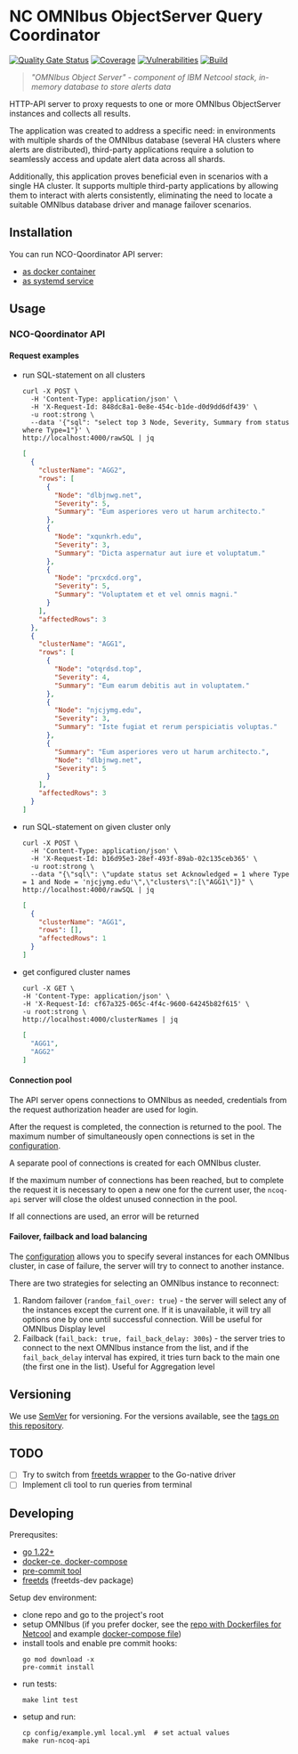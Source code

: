 # NC OMNIbus ObjectServer Query Coordinator #

[![Quality Gate Status](https://sonarcloud.io/api/project_badges/measure?project=ncotds_nco-qoordinator&metric=alert_status)](https://sonarcloud.io/summary/new_code?id=ncotds_nco-qoordinator)
[![Coverage](https://sonarcloud.io/api/project_badges/measure?project=ncotds_nco-qoordinator&metric=coverage)](https://sonarcloud.io/summary/new_code?id=ncotds_nco-qoordinator)
[![Vulnerabilities](https://sonarcloud.io/api/project_badges/measure?project=ncotds_nco-qoordinator&metric=vulnerabilities)](https://sonarcloud.io/summary/new_code?id=ncotds_nco-qoordinator)
[![Build](https://github.com/ncotds/nco-qoordinator/actions/workflows/build-release-assets.yml/badge.svg)](https://github.com/ncotds/nco-qoordinator/actions/workflows/build-release-assets.yml)

> *"OMNIbus Object Server" - component of IBM Netcool stack, in-memory database to store alerts data*

HTTP-API server to proxy requests to one or more OMNIbus ObjectServer instances and collects all results. 

The application was created to address a specific need:
in environments with multiple shards of the OMNIbus database (several HA clusters where alerts are distributed), 
third-party applications require a solution to seamlessly access and update alert data across all shards.

Additionally, this application proves beneficial even in scenarios with a single HA cluster. 
It supports multiple third-party applications by allowing them to interact with alerts consistently, 
eliminating the need to locate a suitable OMNIbus database driver and manage failover scenarios.

## Installation

You can run NCO-Qoordinator API server:
* [as docker container](docs/deploy-docker/README.md)
* [as systemd service](docs/deploy-systemd/README.md)

## Usage

### NCO-Qoordinator API

#### Request examples

* run SQL-statement on all clusters
  ```shell
  curl -X POST \
    -H 'Content-Type: application/json' \
    -H 'X-Request-Id: 848dc8a1-0e8e-454c-b1de-d0d9dd6df439' \
    -u root:strong \
    --data '{"sql": "select top 3 Node, Severity, Summary from status where Type=1"}' \
  http://localhost:4000/rawSQL | jq
  ```
  ```json
  [
    {
      "clusterName": "AGG2",
      "rows": [
        {
          "Node": "dlbjnwg.net",
          "Severity": 5,
          "Summary": "Eum asperiores vero ut harum architecto."
        },
        {
          "Node": "xqunkrh.edu",
          "Severity": 3,
          "Summary": "Dicta aspernatur aut iure et voluptatum."
        },
        {
          "Node": "prcxdcd.org",
          "Severity": 5,
          "Summary": "Voluptatem et et vel omnis magni."
        }
      ],
      "affectedRows": 3
    },
    {
      "clusterName": "AGG1",
      "rows": [
        {
          "Node": "otqrdsd.top",
          "Severity": 4,
          "Summary": "Eum earum debitis aut in voluptatem."
        },
        {
          "Node": "njcjymg.edu",
          "Severity": 3,
          "Summary": "Iste fugiat et rerum perspiciatis voluptas."
        },
        {
          "Summary": "Eum asperiores vero ut harum architecto.",
          "Node": "dlbjnwg.net",
          "Severity": 5
        }
      ],
      "affectedRows": 3
    }
  ]
  ```
* run SQL-statement on given cluster only
  ```shell
  curl -X POST \
    -H 'Content-Type: application/json' \
    -H 'X-Request-Id: b16d95e3-28ef-493f-89ab-02c135ceb365' \
    -u root:strong \
    --data "{\"sql\": \"update status set Acknowledged = 1 where Type = 1 and Node = 'njcjymg.edu'\",\"clusters\":[\"AGG1\"]}" \
  http://localhost:4000/rawSQL | jq
  ```
  ```json
  [
    {
      "clusterName": "AGG1",
      "rows": [],
      "affectedRows": 1
    }
  ]
  ```
* get configured cluster names
  ```shell
  curl -X GET \
  -H 'Content-Type: application/json' \
  -H 'X-Request-Id: cf67a325-065c-4f4c-9600-64245b82f615' \
  -u root:strong \
  http://localhost:4000/clusterNames | jq
  ```
  ```json
  [
    "AGG1",
    "AGG2"
  ]
  ```
  
#### Connection pool

The API server opens connections to OMNIbus as needed,
credentials from the request authorization header are used for login.

After the request is completed, the connection is returned to the pool. 
The maximum number of simultaneously open connections is set in the [configuration](config/example.yml).

A separate pool of connections is created for each OMNIbus cluster.

If the maximum number of connections has been reached, but to complete the request 
it is necessary to open a new one for the current user, the `ncoq-api` server will close 
the oldest unused connection in the pool. 

If all connections are used, an error will be returned

#### Failover, failback and load balancing

The [configuration](config/example.yml) allows you to specify several instances for each OMNIbus cluster, 
in case of failure, the server will try to connect to another instance.

There are two strategies for selecting an OMNIbus instance to reconnect:
1) Random failover (`random_fail_over: true`) - the server will select any of the instances 
   except the current one. If it is unavailable, it will try all options one by one 
   until successful connection. Will be useful for OMNIbus Display level
2) Failback (`fail_back: true, fail_back_delay: 300s`) - the server tries to connect to 
   the next OMNIbus instance from the list, and if the `fail_back_delay` interval has expired, 
   it tries turn back to the main one (the first one in the list). 
   Useful for Aggregation level

## Versioning

We use [SemVer](http://semver.org/) for versioning.
For the versions available, see the [tags on this repository](https://github.com/ncotds/nco-qoordinator/tags). 


## TODO

- [ ] Try to switch from [freetds wrapper](https://github.com/minus5/gofreetds) to the Go-native driver
- [ ] Implement cli tool to run queries from terminal

## Developing

Prerequsites:

* [go 1.22+](https://go.dev/doc/install)
* [docker-ce, docker-compose](https://docs.docker.com/engine/install/)
* [pre-commit tool](https://pre-commit.com/#install)
* [freetds](https://www.freetds.org/index.html) (freetds-dev package)

Setup dev environment:

* clone repo and go to the project's root
* setup OMNIbus
  (if you prefer docker, 
   see the [repo with Dockerfiles for Netcool](https://github.com/juliusloman/docker-omnibus)
   and example [docker-compose file](tests/docker-compose-omni.yml))
* install tools and enable pre commit hooks:
  ```
  go mod download -x 
  pre-commit install
  ```
* run tests:
  ```
  make lint test
  ```
* setup and run:
  ```
  cp config/example.yml local.yml  # set actual values
  make run-ncoq-api
  ```